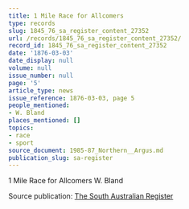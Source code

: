 ```yaml
---
title: 1 Mile Race for Allcomers
type: records
slug: 1845_76_sa_register_content_27352
url: /records/1845_76_sa_register_content_27352/
record_id: 1845_76_sa_register_content_27352
date: '1876-03-03'
date_display: null
volume: null
issue_number: null
page: '5'
article_type: news
issue_reference: 1876-03-03, page 5
people_mentioned:
- W. Bland
places_mentioned: []
topics:
- race
- sport
source_document: 1985-87_Northern__Argus.md
publication_slug: sa-register
---
```


1 Mile Race for Allcomers		W. Bland

Source publication: [The South Australian Register](/publications/sa-register/)

